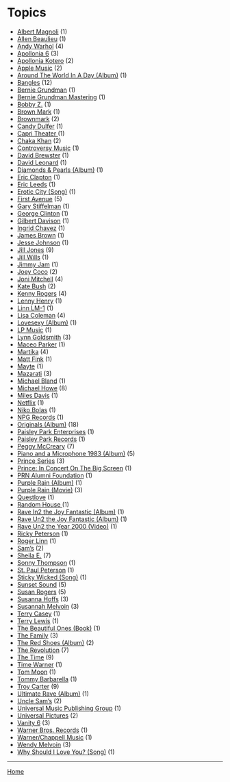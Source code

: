 # Topics

  * [Albert Magnoli](./albert-magnoli/) (1)
  * [Allen Beaulieu](./allen-beaulieu/) (1)
  * [Andy Warhol](./andy-warhol/) (4)
  * [Apollonia 6](./apollonia-6/) (3)
  * [Apollonia Kotero](./apollonia-kotero/) (2)
  * [Apple Music](./apple-music/) (2)
  * [Around The World In A Day (Album)](./around-the-world-in-a-day-album/) (1)
  * [Bangles](./bangles/) (12)
  * [Bernie Grundman](./bernie-grundman/) (1)
  * [Bernie Grundman Mastering](./bernie-grundman-mastering/) (1)
  * [Bobby Z.](./bobby-z/) (1)
  * [Brown Mark](./brown-mark/) (1)
  * [Brownmark](./brownmark/) (2)
  * [Candy Dulfer](./candy-dulfer/) (1)
  * [Capri Theater ](./capri-theater/) (1)
  * [Chaka Khan](./chaka-khan/) (2)
  * [Controversy Music](./controversy-music/) (1)
  * [David Brewster](./david-brewster/) (1)
  * [David Leonard](./david-leonard/) (1)
  * [Diamonds & Pearls (Album)](./diamonds-pearls-album/) (1)
  * [Eric Clapton](./eric-clapton/) (1)
  * [Eric Leeds](./eric-leeds/) (1)
  * [Erotic City (Song)](./erotic-city-song/) (1)
  * [First Avenue](./first-avenue/) (5)
  * [Gary Stiffelman](./gary-stiffelman/) (1)
  * [George Clinton](./george-clinton/) (1)
  * [Gilbert Davison](./gilbert-davison/) (1)
  * [Ingrid Chavez](./ingrid-chavez/) (1)
  * [James Brown](./james-brown/) (1)
  * [Jesse Johnson](./jesse-johnson/) (1)
  * [Jill Jones](./jill-jones/) (9)
  * [Jill Wills](./jill-wills/) (1)
  * [Jimmy Jam](./jimmy-jam/) (1)
  * [Joey Coco](./joey-coco/) (2)
  * [Joni Mitchell](./joni-mitchell/) (4)
  * [Kate Bush](./kate-bush/) (2)
  * [Kenny Rogers](./kenny-rogers/) (4)
  * [Lenny Henry](./lenny-henry/) (1)
  * [Linn LM-1](./linn-lm-1/) (1)
  * [Lisa Coleman](./lisa-coleman/) (4)
  * [Lovesexy (Album)](./lovesexy-album/) (1)
  * [LP Music](./lp-music/) (1)
  * [Lynn Goldsmith](./lynn-goldsmith/) (3)
  * [Maceo Parker](./maceo-parker/) (1)
  * [Martika](./martika/) (4)
  * [Matt Fink](./matt-fink/) (1)
  * [Mayte](./mayte/) (1)
  * [Mazarati](./mazarati/) (3)
  * [Michael Bland](./michael-bland/) (1)
  * [Michael Howe](./michael-howe/) (8)
  * [Miles Davis](./miles-davis/) (1)
  * [Netflix](./netflix/) (1)
  * [Niko Bolas](./niko-bolas/) (1)
  * [NPG Records](./npg-records/) (1)
  * [Originals (Album)](./originals-album/) (18)
  * [Paisley Park Enterprises](./paisley-park-enterprises/) (1)
  * [Paisley Park Records](./paisley-park-records/) (1)
  * [Peggy McCreary](./peggy-mccreary/) (7)
  * [Piano and a Microphone 1983 (Album)](./piano-and-a-microphone-1983-album/) (5)
  * [Prince Series](./prince-series/) (3)
  * [Prince: In Concert On The Big Screen](./prince-in-concert-on-the-big-screen/) (1)
  * [PRN Alumni Foundation](./prn-alumni-foundation/) (1)
  * [Purple Rain (Album)](./purple-rain-album/) (1)
  * [Purple Rain (Movie)](./purple-rain-movie/) (3)
  * [Questlove](./questlove/) (1)
  * [Random House ](./random-house/) (1)
  * [Rave In2 the Joy Fantastic (Album)](./rave-in2-the-joy-fantastic-album/) (1)
  * [Rave Un2 the Joy Fantastic (Album)](./rave-un2-the-joy-fantastic-album/) (1)
  * [Rave Un2 the Year 2000 (Video)](./rave-un2-the-year-2000-video/) (1)
  * [Ricky Peterson](./ricky-peterson/) (1)
  * [Roger Linn](./roger-linn/) (1)
  * [Sam’s](./sam-s/) (2)
  * [Sheila E.](./sheila-e/) (7)
  * [Sonny Thompson](./sonny-thompson/) (1)
  * [St. Paul Peterson](./st-paul-peterson/) (1)
  * [Sticky Wicked (Song)](./sticky-wicked-song/) (1)
  * [Sunset Sound](./sunset-sound/) (5)
  * [Susan Rogers](./susan-rogers/) (5)
  * [Susanna Hoffs](./susanna-hoffs/) (3)
  * [Susannah Melvoin](./susannah-melvoin/) (3)
  * [Terry Casey](./terry-casey/) (1)
  * [Terry Lewis](./terry-lewis/) (1)
  * [The Beautiful Ones (Book)](./the-beautiful-ones-book/) (1)
  * [The Family](./the-family/) (3)
  * [The Red Shoes (Album)](./the-red-shoes-album/) (2)
  * [The Revolution](./the-revolution/) (7)
  * [The Time](./the-time/) (9)
  * [Time Warner](./time-warner/) (1)
  * [Tom Moon](./tom-moon/) (1)
  * [Tommy Barbarella](./tommy-barbarella/) (1)
  * [Troy Carter](./troy-carter/) (9)
  * [Ultimate Rave (Album)](./ultimate-rave-album/) (1)
  * [Uncle Sam’s](./uncle-sam-s/) (2)
  * [Universal Music Publishing Group](./universal-music-publishing-group/) (1)
  * [Universal Pictures](./universal-pictures/) (2)
  * [Vanity 6](./vanity-6/) (3)
  * [Warner Bros. Records](./warner-bros-records/) (1)
  * [Warner/Chappell Music](./warner-chappell-music/) (1)
  * [Wendy Melvoin](./wendy-melvoin/) (3)
  * [Why Should I Love You? (Song)](./why-should-i-love-you-song/) (1)

----

[Home](../)
